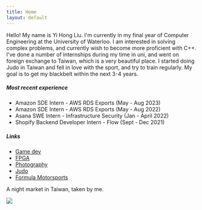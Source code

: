 ```yaml
---
title: Home
layout: default
---
```


Hello! My name is Yi Hong Liu. I'm currently in my final year of Computer Engineering at the University of Waterloo.
I am interested in solving complex problems, and currently wish to become more proficient with C++.
I've done a number of internships during my time in uni, and went on foreign exchange to Taiwan, which is a very beautiful place.
I started doing Judo in Taiwan and fell in love with the sport, and try to train regularly. My goal is to get my blackbelt within
the next 3-4 years.

##### Most recent experience
- Amazon SDE Intern - AWS RDS Exports (May - Aug 2023)
- Amazon SDE Intern - AWS RDS Exports (May - Aug 2022)
- Asana SWE Intern - Infrastructure Security (Jan - April 2022)
- Shopify Backend Developer Intern - Flow (Sept - Dec 2021)

##### Links
- [Game dev](game-dev.md)
- [FPGA](fpga.md)
- [Photography](photography.md)
- [Judo](judo.md)
- [Formula Motorsports](uwfm.md)

A night market in Taiwan, taken by me.

<img src="./photos/night-market.jpg" style="margin-left: auto; margin-right: auto; display: block;"/>
<!-- ![night market](./photos/night-market.jpg) -->